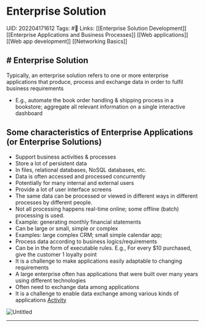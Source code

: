 # Enterprise Solution
UID: 202204171612
Tags: #🌱 
Links: [[Enterprise Solution Development]] [[Enterprise Applications and Business Processes]] [[Web applications]] [[Web app development]] [[Networking Basics]]
## # Enterprise Solution

Typically, an enterprise solution refers to one or more enterprise applications that  produce, process and exchange data in  order to fulfil business requirements
- E.g., automate the book order handling & shipping process in a bookstore; aggregate all relevant information on a single interactive dashboard

## Some characteristics of Enterprise Applications (or Enterprise Solutions)
- Support business activities & processes
- Store a lot of persistent data
- In files, relational databases, NoSQL databases, etc.
- Data is often accessed and processed concurrently
- Potentially for many internal and external users
- Provide a lot of user interface screens
- The same data can be processed or viewed in different ways in different processes by different people.
- Not all processing happens real-time online;
some offline (batch) processing is used.
- Example: generating monthly financial statements
- Can be large or small, simple or complex
- Examples: large complex CRM; small simple calendar app;
- Process data according to business logics/requirements
- Can be in the form of executable rules. E.g., For every $10 purchased, give the customer 1 loyalty point
- It is a challenge to make applications easily adaptable to changing requirements
- A large enterprise often has applications that were built over many years using different technologies
- Often need to exchange data among applications
- It is a challenge to enable data exchange among various kinds of applications
[Activity](Enterprise%209b3bb/Activity%2073d8b.md)

![Untitled](Enterprise%209b3bb/Untitled%202.png)

---
